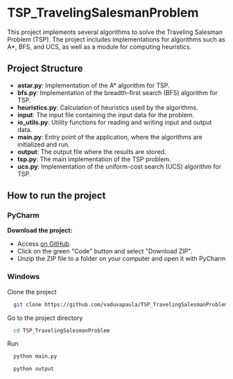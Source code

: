 # TSP_TravelingSalesmanProblem
This project implements several algorithms to solve the Traveling Salesman Problem (TSP). The project includes implementations for algorithms such as A*, BFS, and UCS, as well as a module for computing heuristics.

## Project Structure
* **astar.py**: Implementation of the A* algorithm for TSP.
* **bfs.py**: Implementation of the breadth-first search (BFS) algorithm for TSP.
* **heuristics.py**: Calculation of heuristics used by the algorithms.
* **input**: The input file containing the input data for the problem.
* **io_utils.py**: Utility functions for reading and writing input and output data.
* **main.py**: Entry point of the application, where the algorithms are initialized and run.
* **output**: The output file where the results are stored.
* **tsp.py**: The main implementation of the TSP problem.
* **ucs.py**: Implementation of the uniform-cost search (UCS) algorithm for TSP.

## How to run the project
### PyCharm
**Download the project:**
* Access [on GitHub](https://github.com/vaduvapaula/TSP_TravelingSalesmanProblem).
* Click on the green "Code" button and select "Download ZIP".
* Unzip the ZIP file to a folder on your computer and open it with PyCharm

### Windows

Clone the project
```bash
  git clone https://github.com/vaduvapaula/TSP_TravelingSalesmanProblem
```

Go to the project directory

```bash
  cd TSP_TravelingSalesmanProblem
```

Run
```bash
  python main.py
```
```bash
  python output
```
